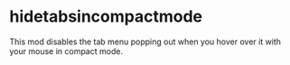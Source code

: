 # hidetabsincompactmode
This mod disables the tab menu popping out when you hover over it with your mouse in compact mode.
